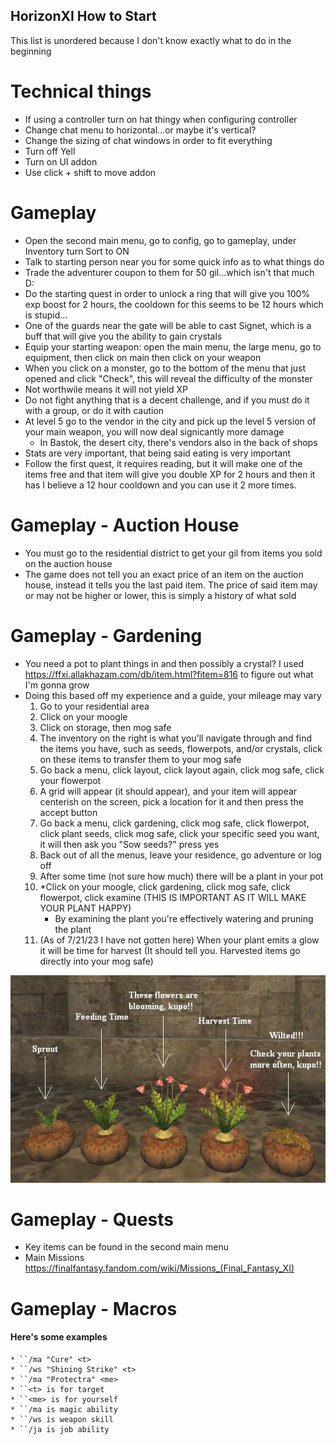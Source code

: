 ## HorizonXI How to Start

This list is unordered because I don't know exactly what to do in the beginning

# Technical things
* If using a controller turn on hat thingy when configuring controller
* Change chat menu to horizontal...or maybe it's vertical?
* Change the sizing of chat windows in order to fit everything
* Turn off Yell
* Turn on UI addon
* Use click + shift to move addon

# Gameplay
* Open the second main menu, go to config, go to gameplay, under Inventory turn Sort to ON
* Talk to starting person near you for some quick info as to what things do
* Trade the adventurer coupon to them for 50 gil...which isn't that much D:
* Do the starting quest in order to unlock a ring that will give you 100% exp boost for 2 hours, the cooldown for this seems to be 12 hours which is stupid...
* One of the guards near the gate will be able to cast Signet, which is a buff that will give you the ability to gain crystals
* Equip your starting weapon: open the main menu, the large menu, go to equipment, then click on main then click on your weapon
* When you click on a monster, go to the bottom of the menu that just opened and click "Check", this will reveal the difficulty of the monster
* Not worthwile means it will not yield XP
* Do not fight anything that is a decent challenge, and if you must do it with a group, or do it with caution
* At level 5 go to the vendor in the city and pick up the level 5 version of your main weapon, you will now deal signicantly more damage
	* In Bastok, the desert city, there's vendors also in the back of shops
* Stats are very important, that being said eating is very important
* Follow the first quest, it requires reading, but it will make one of the items free and that item will give you double XP for 2 hours and then it has I believe a 12 hour cooldown and you can use it 2 more times.


# Gameplay - Auction House
* You must go to the residential district to get your gil from items you sold on the auction house
* The game does not tell you an exact price of an item on the auction house, instead it tells you the last paid item. The price of said item may or may not be higher or lower, this is simply a history of what sold


# Gameplay - Gardening
* You need a pot to plant things in and then possibly a crystal? I used https://ffxi.allakhazam.com/db/item.html?fitem=816 to figure out what I'm gonna grow
* Doing this based off my experience and a guide, your mileage may vary
	1. Go to your residential area
	2. Click on your moogle
	3. Click on storage, then mog safe
	4. The inventory on the right is what you'll navigate through and find the items you have, such as seeds, flowerpots, and/or crystals, click on these items to transfer them to your mog safe
	5. Go back a menu, click layout, click layout again, click mog safe, click your flowerpot
	6. A grid will appear (it should appear), and your item will appear centerish on the screen, pick a location for it and then press the accept button
	7. Go back a menu, click gardening, click mog safe, click flowerpot, click plant seeds, click mog safe, click your specific seed you want, it will then ask you "Sow seeds?" press yes
	8. Back out of all the menus, leave your residence, go adventure or log off
	9. After some time (not sure how much) there will be a plant in your pot
	10. *Click on your moogle, click gardening, click mog safe, click flowerpot, click examine (THIS IS IMPORTANT AS IT WILL MAKE YOUR PLANT HAPPY)
		* By examining the plant you're effectively watering and pruning the plant
	11. (As of 7/21/23 I have not gotten here) When your plant emits a glow it will be time for harvest (It should tell you. Harvested items go directly into your mog safe)
	
 ![Pasted image 20230721175858.png](https://github.com/B-Chavez/HorizonXI_HowTo/blob/master/Pasted%20image%2020230721175858.png?raw=true)


# Gameplay - Quests
* Key items can be found in the second main menu
* Main Missions https://finalfantasy.fandom.com/wiki/Missions_(Final_Fantasy_XI)

# Gameplay - Macros
#### Here's some examples
	* ``/ma "Cure" <t>
	* ``/ws "Shining Strike" <t>
	* ``/ma "Protectra" <me>
	* ``<t> is for target
	* ``<me> is for yourself
	* ``/ma is magic ability
	* ``/ws is weapon skill
	* ``/ja is job ability

